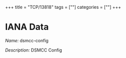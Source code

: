 +++
title = "TCP/13818"
tags = [""]
categories = [""]
+++

# IANA Data

_Name:_ dsmcc-config

_Description:_ DSMCC Config

